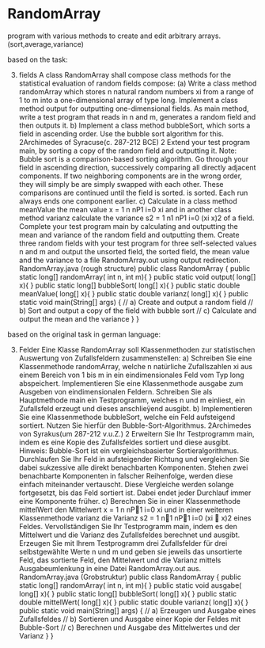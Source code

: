 # RandomArray
program with various methods to create and edit arbitrary arrays. (sort,average,variance)

based on the task:

3. fields
A class RandomArray shall compose class methods for the statistical evaluation of random fields
compose:
(a) Write a class method randomArray which stores n natural random numbers xi
from a range of 1 to m into a one-dimensional array of type long.
Implement a class method output for outputting one-dimensional
fields.
As main method, write a test program that reads in n and m, generates a
random field and then outputs it.
b) Implement a class method bubbleSort, which sorts a field in ascending order.
Use the bubble sort algorithm for this.
2Archimedes of Syracuse(c. 287-212 BCE)
2
Extend your test program main, by sorting a copy of the random field and
outputting it.
Note: Bubble sort is a comparison-based sorting algorithm. Go through your field
in ascending direction, successively comparing all directly adjacent
components. If two neighboring components are in the wrong order, they will simply be
are simply swapped with each other. These comparisons are continued until the field is sorted.
is sorted. Each run always ends one component earlier.
c) Calculate in a class method meanValue the mean value x = 1
n
nP1
i=0
xi and in
another class method varianz calculate the variance s2 = 1
n1
nP1
i=0
(xi x)2 of a field.
Complete your test program main by calculating and outputting the mean and variance of the
random field and outputting them.
Create three random fields with your test program for three self-selected values n
and m and output the unsorted field, the sorted field, the mean value and the
variance to a file RandomArray.out using output redirection.
RandomArray.java (rough structure)
public class RandomArray
{
public static long[] randomArray( int n, int m){ }
public static void output( long[] x){ }
public static long[] bubbleSort( long[] x){ }
public static double meanValue( long[] x){ }
public static double varianz( long[] x){ }
public static void main(String[] args)
{
// a) Create and output a random field
// b) Sort and output a copy of the field with bubble sort
// c) Calculate and output the mean and the variance
}
}

based on the original task in german language:

3. Felder
Eine Klasse RandomArray soll Klassenmethoden zur statistischen Auswertung von Zufallsfeldern
zusammenstellen:
a) Schreiben Sie eine Klassenmethode randomArray, welche n natürliche Zufallszahlen xi
aus einem Bereich von 1 bis m in ein eindimensionales Feld vom Typ long abspeichert.
Implementieren Sie eine Klassenmethode ausgabe zum Ausgeben von eindimensionalen
Feldern.
Schreiben Sie als Hauptmethode main ein Testprogramm, welches n und m einliest, ein
Zufallsfeld erzeugt und dieses anschlieÿend ausgibt.
b) Implementieren Sie eine Klassenmethode bubbleSort, welche ein Feld aufsteigend sortiert.
Nutzen Sie hierfür den Bubble-Sort-Algorithmus.
2Archimedes von Syrakus(um 287-212 v.u.Z.)
2
Erweitern Sie Ihr Testprogramm main, indem es eine Kopie des Zufallsfeldes sortiert und
diese ausgibt.
Hinweis: Bubble-Sort ist ein vergleichsbasierter Sortieralgorithmus. Durchlaufen Sie Ihr Feld
in aufsteigender Richtung und vergleichen Sie dabei sukzessive alle direkt benachbarten
Komponenten. Stehen zwei benachbarte Komponenten in falscher Reihenfolge, werden diese
einfach miteinander vertauscht. Diese Vergleiche werden solange fortgesetzt, bis das Feld
sortiert ist. Dabei endet jeder Durchlauf immer eine Komponente früher.
c) Berechnen Sie in einer Klassenmethode mittelWert den Mittelwert x = 1
n
nP􀀀1
i=0
xi und in
einer weiteren Klassenmethode varianz die Varianz s2 = 1
n􀀀1
nP􀀀1
i=0
(xi 􀀀 x)2 eines Feldes.
Vervollständigen Sie Ihr Testprogramm main, indem es den Mittelwert und die Varianz des
Zufallsfeldes berechnet und ausgibt.
Erzeugen Sie mit Ihrem Testprogramm drei Zufallsfelder für drei selbstgewählte Werte n
und m und geben sie jeweils das unsortierte Feld, das sortierte Feld, den Mittelwert und die
Varianz mittels Ausgabeumlenkung in eine Datei RandomArray.out aus.
RandomArray.java (Grobstruktur)
public class RandomArray
{
public static long[] randomArray( int n, int m){ }
public static void ausgabe( long[] x){ }
public static long[] bubbleSort( long[] x){ }
public static double mittelWert( long[] x){ }
public static double varianz( long[] x){ }
public static void main(String[] args)
{
// a) Erzeugen und Ausgabe eines Zufallsfeldes
// b) Sortieren und Ausgabe einer Kopie der Feldes mit Bubble-Sort
// c) Berechnen und Ausgabe des Mittelwertes und der Varianz
}
}
